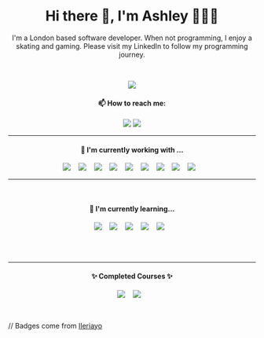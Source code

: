 

<!--
**Cerulean-Ash/Cerulean-Ash** is a ✨ _special_ ✨ repository because its `README.md` (this file) appears on your GitHub profile.

Here are some ideas to get you started:

- 🔭 I’m currently working on ...
- 🌱 I’m currently learning ...
- 👯 I’m looking to collaborate on ...
- 🤔 I’m looking for help with ...
- 💬 Ask me about ...
- 📫 How to reach me: ...
- 😄 Pronouns: ...
- ⚡ Fun fact: ...
-->


<h1 align='center'> Hi there 👋, I'm Ashley 🧑🏻‍💻</h1>

<p align='center'>
  I'm a London based software developer. When not programming, I enjoy a skating and gaming. Please visit my LinkedIn to follow my programming journey.
</p>
<br>

<p align='center'>
  <a href="https://github.com/Cerulean-Ash"><img src="https://visitor-badge.glitch.me/badge?page_id=Cerulean-Ash??style=for-the-badge&logo=appveyor"></a>
</p>


<h4 align='center'>📫 How to reach me:</h4>
<p align='center'>
  <a href="https://www.linkedin.com/in/ashley-lampard"><img src="https://img.shields.io/badge/linkedin-%230077B5.svg?&style=for-the-badge&logo=linkedin&logoColor=white" /></a>
  <a href="mailto:ashleylampard@live.com?subject=Hello%20Ashley"><img src="https://img.shields.io/badge/Microsoft_Outlook-0078D4?style=for-the-badge&logo=microsoft-outlook&logoColor=white" /></a>
</p>
<hr>

<h4 align='center'>🔭 I'm currently working with ... </h4>
<p align='center'>
  <img src="https://img.shields.io/badge/html5%20-%23e34f26.svg?&style=for-the-badge&logo=html5&logoColor=white" />
  &nbsp;&nbsp;
  <img src="https://img.shields.io/badge/CSS3-1572B6?&style=for-the-badge&logo=css3&logoColor=white" />
  &nbsp;&nbsp;
  <img src="https://img.shields.io/badge/Bootstrap-563D7C?style=for-the-badge&logo=bootstrap&logoColor=white">
  &nbsp;&nbsp;
  <img src="https://img.shields.io/badge/rails-%23CC0000.svg?style=for-the-badge&logo=ruby-on-rails&logoColor=white" />
  &nbsp;&nbsp;
  <img src="https://img.shields.io/badge/ruby-%23CC342D.svg?style=for-the-badge&logo=ruby&logoColor=white" />
  &nbsp;&nbsp;
  <img src="https://img.shields.io/badge/JavaScript-F7DF1E?style=for-the-badge&logo=javascript&logoColor=black" />
  &nbsp;&nbsp;
  <img src="https://img.shields.io/badge/SASS-hotpink.svg?style=for-the-badge&logo=SASS&logoColor=white" />
  &nbsp;&nbsp;
  <img src="https://img.shields.io/badge/postgres-%23316192.svg?style=for-the-badge&logo=postgresql&logoColor=white" />
    &nbsp;&nbsp;
  <img src="https://img.shields.io/badge/git-%23F05033.svg?style=for-the-badge&logo=git&logoColor=white" />
    &nbsp;&nbsp;
</p>
<hr>
<br>
<h4 align='center'>🌱 I'm currently learning...</h4>

<p align='center'>
  <img src="https://img.shields.io/badge/React-20232A?style=for-the-badge&logo=react&logoColor=61DAFB" />
  &nbsp;&nbsp;
  <img src="https://img.shields.io/badge/TypeScript-007ACC?style=for-the-badge&logo=typescript&logoColor=white" />
  &nbsp;&nbsp;
  <img src="https://img.shields.io/badge/python-3670A0?style=for-the-badge&logo=python&logoColor=ffdd54" />
  &nbsp;&nbsp;
  <img src="https://img.shields.io/badge/express.js-%23404d59.svg?style=for-the-badge&logo=express&logoColor=%2361DAFB" />
  &nbsp;&nbsp;
  <img src="https://img.shields.io/badge/c%23-%23239120.svg?style=for-the-badge&logo=c-sharp&logoColor=white" />
  &nbsp;&nbsp;
</p>
<br>
<!--
<p align="right">
  <a href="https://open.spotify.com/playlist/2w8GYqYdH6ve3g0nGcJcgE?si=7bCl8yynR2Saz4VPR6mDXQ"><img src="https://img.shields.io/badge/spotify-%231ED760.svg?&style=for-the-badge&logo=spotify&logoColor=white" /></a>
  <h5 align="right">🎧 My playlists to listen while working</h5>
</p>
-->

<br>
<hr>
<h4 align='center'>✨ Completed Courses ✨</h4>
<p align='center'>
  <a href="https://www.codecademy.com/profiles/Angry.Panda">
  <img src="https://img.shields.io/badge/Codecademy-FFF0E5?style=for-the-badge&logo=codecademy&logoColor=1F243A" /></a>
  &nbsp;&nbsp;
  
  <a href="https://www.freecodecamp.org/cerulean-ash">
  <img src="https://img.shields.io/badge/Freecodecamp-%23123.svg?&style=for-the-badge&logo=freecodecamp&logoColor=green" /></a>
  &nbsp;&nbsp;
  
</p>




<br>



<p align="left">
// Badges come from <a href="https://github.com/Ileriayo/markdown-badges">Ileriayo</a>
</p>
